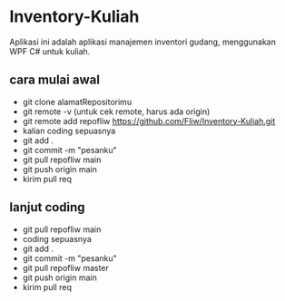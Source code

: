 # Inventory-Kuliah
Aplikasi ini adalah aplikasi manajemen inventori gudang, menggunakan WPF C# untuk kuliah.

## cara mulai awal
- git clone alamatRepositorimu
- git remote -v (untuk cek remote, harus ada origin)
- git remote add repofliw https://github.com/Fliw/Inventory-Kuliah.git
- kalian coding sepuasnya
- git add .
- git commit -m "pesanku"
- git pull repofliw main
- git push origin main
- kirim pull req

## lanjut coding
- git pull repofliw main
- coding sepuasnya
- git add .
- git commit -m "pesanku"
- git pull repofliw master
- git push origin main
- kirim pull req
